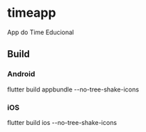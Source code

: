 # timeapp

App do Time Educional

## Build

### Android

flutter build appbundle --no-tree-shake-icons

### iOS

flutter build ios --no-tree-shake-icons
